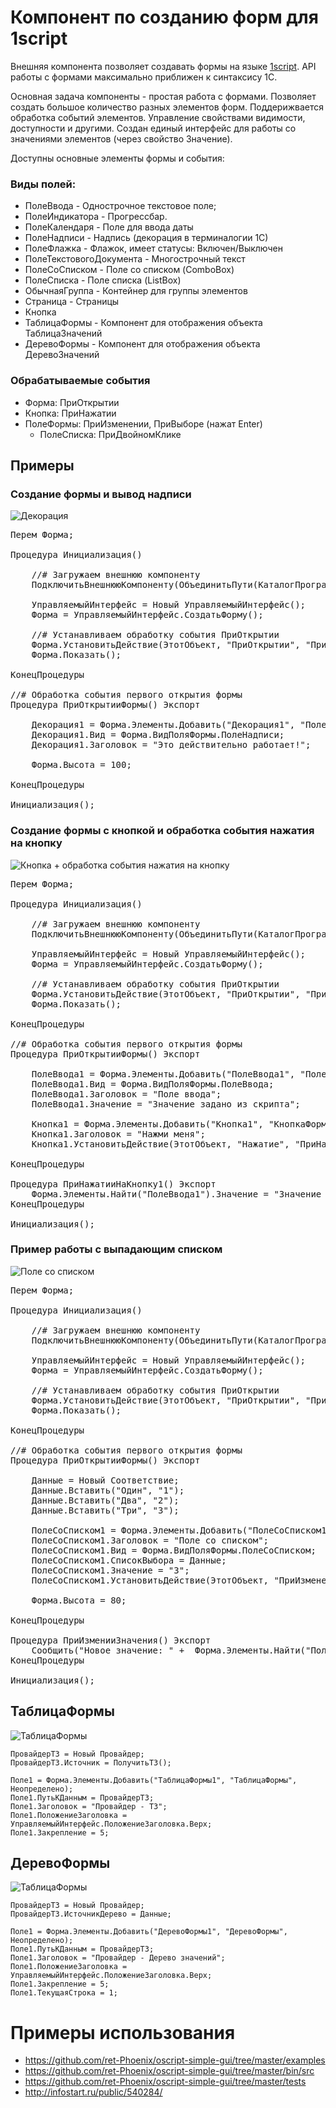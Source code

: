 # Компонент по созданию форм для 1script

Внешняя компонента позволяет создавать формы на языке [1script](http://oscript.io/). API работы с формами максимально приближен к синтаксису 1С.

Основная задача компоненты - простая работа с формами. Позволяет создать большое количество разных элементов форм. Поддерижвается обработка событий элементов. Управление свойствами видимости, доступности и другими. Создан единый интерфейс для работы со значениями элементов (через свойство Значение).

Доступны основные элементы формы и события:

### Виды полей:

- ПолеВвода - Однострочное текстовое поле;
- ПолеИндикатора - Прогрессбар.
- ПолеКалендаря - Поле для ввода даты
- ПолеНадписи - Надпись (декорация в терминалогии 1С)
- ПолеФлажка - Флажок, имеет статусы: Включен/Выключен
- ПолеТекстовогоДокумента - Многострочный текст
- ПолеСоСписком - Поле со списком (ComboBox)
- ПолеСписка - Поле списка (ListBox)
- ОбычнаяГруппа - Контейнер для группы элементов
- Страница -  Страницы
- Кнопка
- ТаблицаФормы - Компонент для отображения объекта ТаблицаЗначений
- ДеревоФормы - Компонент для отображения объекта ДеревоЗначений


### Обрабатываемые события

- Форма: ПриОткрытии
- Кнопка: ПриНажатии
- ПолеФормы: ПриИзменении, ПриВыборе (нажат Enter)
  - ПолеСписка: ПриДвойномКлике

## Примеры

### Создание формы и вывод надписи

<img src="https://raw.githubusercontent.com/ret-Phoenix/oscript-simple-gui/master/docs/example-decoration.png" alt="Декорация">

<pre>
Перем Форма;

Процедура Инициализация()

    //# Загружаем внешнюю компоненту
    ПодключитьВнешнююКомпоненту(ОбъединитьПути(КаталогПрограммы(), "oscript-simple-gui.dll"));

    УправляемыйИнтерфейс = Новый УправляемыйИнтерфейс();
    Форма = УправляемыйИнтерфейс.СоздатьФорму();

    //# Устанавливаем обработку события ПриОткрытии
    Форма.УстановитьДействие(ЭтотОбъект, "ПриОткрытии", "ПриОткрытииФормы");
    Форма.Показать();

КонецПроцедуры

//# Обработка события первого открытия формы
Процедура ПриОткрытииФормы() Экспорт
    
    Декорация1 = Форма.Элементы.Добавить("Декорация1", "ПолеФормы", Неопределено);
    Декорация1.Вид = Форма.ВидПоляФормы.ПолеНадписи;
    Декорация1.Заголовок = "Это действительно работает!";
    
    Форма.Высота = 100;

КонецПроцедуры

Инициализация();
</pre>

### Создание формы с кнопкой и обработка события нажатия на кнопку

<img src="https://raw.githubusercontent.com/ret-Phoenix/oscript-simple-gui/master/docs/example-button-n-edit.gif" alt="Кнопка + обработка события нажатия на кнопку">

<pre>
Перем Форма;

Процедура Инициализация()

    //# Загружаем внешнюю компоненту
    ПодключитьВнешнююКомпоненту(ОбъединитьПути(КаталогПрограммы(), "oscript-simple-gui.dll"));

    УправляемыйИнтерфейс = Новый УправляемыйИнтерфейс();
    Форма = УправляемыйИнтерфейс.СоздатьФорму();

    //# Устанавливаем обработку события ПриОткрытии
    Форма.УстановитьДействие(ЭтотОбъект, "ПриОткрытии", "ПриОткрытииФормы");
    Форма.Показать();

КонецПроцедуры

//# Обработка события первого открытия формы
Процедура ПриОткрытииФормы() Экспорт
    
    ПолеВвода1 = Форма.Элементы.Добавить("ПолеВвода1", "ПолеФормы", Неопределено);
    ПолеВвода1.Вид = Форма.ВидПоляФормы.ПолеВвода;
    ПолеВвода1.Заголовок = "Поле ввода";
    ПолеВвода1.Значение = "Значение задано из скрипта";

    Кнопка1 = Форма.Элементы.Добавить("Кнопка1", "КнопкаФормы", Неопределено);
    Кнопка1.Заголовок = "Нажми меня";
    Кнопка1.УстановитьДействие(ЭтотОбъект, "Нажатие", "ПриНажатииНаКнопку1");

КонецПроцедуры

Процедура ПриНажатииНаКнопку1() Экспорт
    Форма.Элементы.Найти("ПолеВвода1").Значение = "Значение после нажатия на кнопку";
КонецПроцедуры

Инициализация();
</pre>

### Пример работы с выпадающим списком

<img src="https://raw.githubusercontent.com/ret-Phoenix/oscript-simple-gui/master/docs/example-combobox-change-event.png" alt="Поле со списком">

<pre>
Перем Форма;

Процедура Инициализация()

    //# Загружаем внешнюю компоненту
    ПодключитьВнешнююКомпоненту(ОбъединитьПути(КаталогПрограммы(), "oscript-simple-gui.dll"));

    УправляемыйИнтерфейс = Новый УправляемыйИнтерфейс();
    Форма = УправляемыйИнтерфейс.СоздатьФорму();

    //# Устанавливаем обработку события ПриОткрытии
    Форма.УстановитьДействие(ЭтотОбъект, "ПриОткрытии", "ПриОткрытииФормы");
    Форма.Показать();

КонецПроцедуры

//# Обработка события первого открытия формы
Процедура ПриОткрытииФормы() Экспорт
    
    Данные = Новый Соответствие;
    Данные.Вставить("Один", "1");
    Данные.Вставить("Два", "2");
    Данные.Вставить("Три", "3");

    ПолеСоСписком1 = Форма.Элементы.Добавить("ПолеСоСписком1", "ПолеФормы", Неопределено);
    ПолеСоСписком1.Заголовок = "Поле со списком";
    ПолеСоСписком1.Вид = Форма.ВидПоляФормы.ПолеСоСписком;
    ПолеСоСписком1.СписокВыбора = Данные;
    ПолеСоСписком1.Значение = "3";
    ПолеСоСписком1.УстановитьДействие(ЭтотОбъект, "ПриИзменении", "ПриИзменииЗначения");

    Форма.Высота = 80;

КонецПроцедуры

Процедура ПриИзменииЗначения() Экспорт
    Сообщить("Новое значение: " +  Форма.Элементы.Найти("ПолеСоСписком1").Значение);
КонецПроцедуры

Инициализация();
</pre>

## ТаблицаФормы

<img src="https://raw.githubusercontent.com/ret-Phoenix/oscript-simple-gui/master/docs/example-form-table.png" alt="ТаблицаФормы">


    ПровайдерТЗ = Новый Провайдер;
    ПровайдерТЗ.Источник = ПолучитьТЗ();
    
    Поле1 = Форма.Элементы.Добавить("ТаблицаФормы1", "ТаблицаФормы", Неопределено);
    Поле1.ПутьКДанным = ПровайдерТЗ;
    Поле1.Заголовок = "Провайдер - ТЗ";
    Поле1.ПоложениеЗаголовка = УправляемыйИнтерфейс.ПоложениеЗаголовка.Верх;
    Поле1.Закрепление = 5;

## ДеревоФормы

<img src="https://raw.githubusercontent.com/ret-Phoenix/oscript-simple-gui/master/docs/example-form-table.png" alt="ТаблицаФормы">


    ПровайдерТЗ = Новый Провайдер;
    ПровайдерТЗ.ИсточникДерево = Данные;
    
    Поле1 = Форма.Элементы.Добавить("ДеревоФормы1", "ДеревоФормы", Неопределено);
    Поле1.ПутьКДанным = ПровайдерТЗ;
    Поле1.Заголовок = "Провайдер - Дерево значений";
    Поле1.ПоложениеЗаголовка = УправляемыйИнтерфейс.ПоложениеЗаголовка.Верх;
    Поле1.Закрепление = 5;
    Поле1.ТекущаяСтрока = 1;


# Примеры использования
- https://github.com/ret-Phoenix/oscript-simple-gui/tree/master/examples
- https://github.com/ret-Phoenix/oscript-simple-gui/tree/master/bin/src
- https://github.com/ret-Phoenix/oscript-simple-gui/tree/master/tests
- http://infostart.ru/public/540284/


